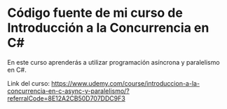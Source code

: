 # Código fuente de mi curso de Introducción a la Concurrencia en C#

En este curso aprenderás a utilizar programación asíncrona y paralelismo en C#.

Link del curso: https://www.udemy.com/course/introduccion-a-la-concurrencia-en-c-async-y-paralelismo/?referralCode=8E12A2CB50D707DDC9F3
